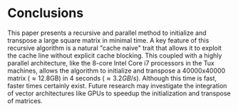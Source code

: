 # Conclusions

This paper presents a recursive and parallel method to initialize and transpose
a large square matrix in minimal time. A key feature of this recursive
algorithm is a natural "cache naive" trait that allows it to exploit the cache
line without explicit cache blocking. This coupled with a highly parallel
architecture, like the 8-core Intel Core i7 processors in the Tux machines,
allows the algorithm to initialize and transpose a 40000x40000 matrix
($\approx 12.8$GB) in 4 seconds ($\approx 3.2GB/s$). Although this time is
fast, faster times certainly exist. Future research may investigate the
integration of vector architectures like GPUs to speedup the initialization and
transpose of matrices.
